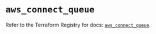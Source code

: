 # `aws_connect_queue`

Refer to the Terraform Registry for docs: [`aws_connect_queue`](https://registry.terraform.io/providers/hashicorp/aws/5.88.0/docs/resources/connect_queue).
